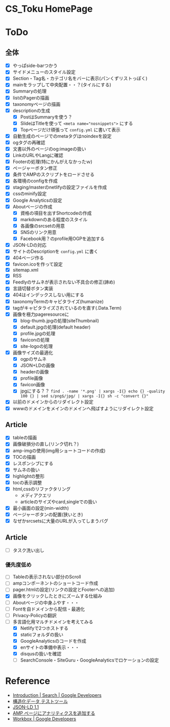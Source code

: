 
# CS_Toku HomePage

# ToDo

## 全体

- [x] やっぱside-barつかう
- [x] サイドメニューのスタイル設定
- [x] Section・Tag名・カテゴリ名をバーに表示(パンくずリストっぽく)
- [x] mainをラップして中央配置・・？(タイルにする)
- [x] Summaryの処理
- [x] listのPagerの描画
- [x] taxonomyページの描画
- [x] descriptionの生成
  - [x] PostはSummaryを使う？
  - [x] SlideはTitleを使って `<meta name="nosnippets">` にする
  - [x] Topページだけ頑張って `config.yml` に書いて表示
- [x] 自動生成のページでのmetaタグはnoindexを設定
- [x] ogタグの再確認
- [x] 文書以外のページのog:imageの扱い
- [x] LinkのURLやLangに確認
- [x] Footerの処理(特にかんがえなかったｗ)
- [x] ページャーボタン修正
- [x] 条件でAMPのスクリプトをロードさせる
- [x] 各環境のconfigを作成
- [x] staging/masterのnetlifyの設定ファイルを作成
- [x] cssのminify設定
- [x] Google Analyticsの設定
- [x] Aboutページの作成
  - [x] 資格の項目を出すShortcodeの作成
  - [x] markdownのある程度のスタイル
  - [x] 各画像のsrcsetの用意
  - [x] SNSのリンク用意
  - [x] Facebook用？のprofile用OGPを追加する
- [x] JSON-LDの対応
- [x] サイトのDescriptionを `config.yml` に書く
- [x] 404ページ作る
- [x] favicon.icoを作って設定
- [x] sitemap.xml
- [x] RSS
- [x] Feedlyのサムネが表示されない不具合の修正(諦め)
- [x] 言語切替ボタン実装
- [x] 404はインデックスしない用にする
- [x] taxonomyTermのキャピタライズ(humanize)
- [x] tagがキャピタライズされているのを直す(.Data.Term)
- [x] 画像を極力pageresourceに
  - [x] blog-thumb.jpgの処理(siteThumbnail)
  - [x] default.jpgの処理(default header)
  - [x] profile.jpgの処理
  - [x] faviconの処理
  - [x] site-logoの処理
- [x] 画像サイズの最適化
  - [x] ogpのサムネ
  - [x] JSON+LDの画像
  - [x] headerの画像
  - [x] profile画像
  - [x] favicon画像
  - [x] jpgにする？？ `find . -name '*.png' | xargs -I{} echo {} -quality 100 {} | sed s/png$/jpg/ | xargs -I{} sh -c "convert {}"`
- [x] 以前のドメインからのリダイレクト設定
- [x] wwwのドメインをメインのドメインへ飛ばすようにリダイレクト設定

## Article

- [x] tableの描画
- [x] 画像破損分の直し(リンク切れ？)
- [x] amp-imgの使用(img用ショートコードの作成)
- [x] TOCの描画
- [x] レスポンシブにする
- [x] サムネの扱い
- [x] highlightの整形
- [x] tocの表示調整
- [x] html,cssのリファクタリング
  - メディアクエリ
  - articleのサイズやcard,singleでの扱い
- [x] 最小画面の設定(min-width)
- [x] ページャーボタンの配置(狭いとき)
- [x] なぜかsrcsetsに大量のURLが入ってしまうバグ

## Article

- [ ] タスク洗い出し

### 優先度低め

- [ ] Tableの表示されない部分のScroll
- [ ] ampコンポーネントのショートコード作成
- [ ] pager.htmlの設定(リンクの設定とFooterへの追加)
- [x] 画像をクリックしたときにズームする仕組み
- [ ] Aboutページの中身ふやす・・・
- [ ] Fontを自ドメインから配信・最適化
- [ ] Privacy-Policyの翻訳
- [ ] 多言語化用マルチドメインを考えてみる
  - [x] Netlifyで2つホストする
  - [x] staticフォルダの扱い
  - [x] GoogleAnalyticsのコードを作成
  - [x] enサイトの準備中表示・・・
  - [x] disqusの扱いを確認
  - [ ] SearchConsole・SiteGuru・GoogleAnalyticsでロケーションの設定
  
# Reference

- [Introduction | Search | Google Developers](https://developers.google.com/search/docs/guides/)
- [構造化データ テストツール](https://search.google.com/structured-data/testing-tool/u/0/)
- [JSON-LD 1.1](https://json-ld.org/spec/latest/json-ld/)
- [AMP ページにアナリティクスを追加する](https://developers.google.com/analytics/devguides/collection/amp-analytics/?hl=ja)
- [Workbox | Google Developers](https://developers.google.com/web/tools/workbox/)

